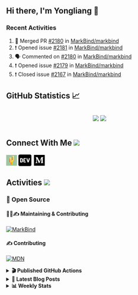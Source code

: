 ## Hi there, I'm Yongliang 👋

### Recent Activities

<!--START_SECTION:activity-->
1. 🎉 Merged PR [#2180](https://github.com/MarkBind/markbind/pull/2180) in [MarkBind/markbind](https://github.com/MarkBind/markbind)
2. ❗️ Opened issue [#2181](https://github.com/MarkBind/markbind/issues/2181) in [MarkBind/markbind](https://github.com/MarkBind/markbind)
3. 🗣 Commented on [#2180](https://github.com/MarkBind/markbind/issues/2180) in [MarkBind/markbind](https://github.com/MarkBind/markbind)
4. ❗️ Opened issue [#2179](https://github.com/MarkBind/markbind/issues/2179) in [MarkBind/markbind](https://github.com/MarkBind/markbind)
5. ❗️ Closed issue [#2167](https://github.com/MarkBind/markbind/issues/2167) in [MarkBind/markbind](https://github.com/MarkBind/markbind)
<!--END_SECTION:activity-->

## GitHub Statistics :chart_with_upwards_trend:
<div align="center">
<div style="display: flex; align-items: center; justify-content: center;">

[![](https://github-readme-stats-tlylt.vercel.app/api?username=tlylt&show_icons=true&theme=tokyonight&hide_border=true&locale=en)](https://github.com/tlylt)
[![](https://github-readme-streak-stats.herokuapp.com/?user=tlylt&theme=tokyonight&hide_border=true)](https://github.com/tlylt)
</div>
</div>

## Connect With Me <img src="https://media.giphy.com/media/2wh5K5yE3ulp3xgYcG/giphy-downsized.gif" width="30">

<a href="https://www.yongliangliu.com/" target="_blank"><img align="center" src="static/site-icon.png" alt="yongliangliu.com" height="29" width="29" /></a>
<a href="https://dev.to/tlylt" target="_blank"><img align="center" src="static/dev-badge.svg" alt="dev.to/tlylt" height="35" width="35" /></a>
<a href="https://tlylt.medium.com" target="_blank"><img align="center" src="static/medium.png" alt="tlylt.medium.com" height="35" width="35" /></a>

## Activities <img src="https://media.giphy.com/media/WUlplcMpOCEmTGBtBW/giphy.gif" width="30">

### 🔭 Open Source

#### 👷‍♂️✍️ Maintaining & Contributing
[![MarkBind](https://github-readme-stats-tlylt.vercel.app/api/pin/?username=markbind&repo=markbind)](https://github.com/MarkBind/markbind)

#### ✍️ Contributing
[![MDN](https://github-readme-stats-tlylt.vercel.app/api/pin/?username=mdn&repo=content)](https://github.com/mdn/content)

<details>
<summary> <b>🎬 Published GitHub Actions </b> </summary>

[![install-graphviz](https://github-readme-stats-tlylt.vercel.app/api/pin/?username=tlylt&repo=install-graphviz)](https://github.com/tlylt/install-graphviz)

[![reposense-action](https://github-readme-stats-tlylt.vercel.app/api/pin/?username=tlylt&repo=reposense-action)](https://github.com/tlylt/reposense-action)

[![markbin-action](https://github-readme-stats-tlylt.vercel.app/api/pin/?username=markbind&repo=markbind-action)](https://github.com/MarkBind/markbind-action)

</details>

<details>
<summary> <b>📕 Latest Blog Posts</b> </summary>

<!-- BLOG-POST-LIST:START -->
- [Creating a regex-based Markdown parser in TypeScript](https://www.yongliangliu.com/blog/rmark/)
- [Create VSCode Snippets for Markdown Blog Workflows](https://www.yongliangliu.com/blog/vscode-snippets/)
- [Brag Doc 2023](https://www.yongliangliu.com/blog/brag-doc-2023/)
- [My Journey into Open Source](https://www.yongliangliu.com/blog/my-journey-into-open-source/)
- [Resources for Orbital CP2106 Independent Software Development Project](https://www.yongliangliu.com/blog/orbital-prep/)
<!-- BLOG-POST-LIST:END -->

</details>

<details>
<summary> <b>📊 Weekly Stats</b> </summary>

<!--START_SECTION:waka-->
![Code Time](http://img.shields.io/badge/Code%20Time-806%20hrs%2055%20mins-blue)

**🐱 My GitHub Data** 

> 🏆 576 Contributions in the Year 2023
 > 
> 📦 604.4 kB Used in GitHub's Storage 
 > 
> 🚫 Not Opted to Hire
 > 
> 📜 160 Public Repositories 
 > 
> 🔑 27 Private Repositories  
 > 
**I'm an Early 🐤** 

```text
🌞 Morning      234 commits       ███████░░░░░░░░░░░░░░░░░░   30.63 % 
🌆 Daytime      204 commits       ██████░░░░░░░░░░░░░░░░░░░   26.70 % 
🌃 Evening      277 commits       █████████░░░░░░░░░░░░░░░░   36.26 % 
🌙 Night         49 commits       █░░░░░░░░░░░░░░░░░░░░░░░░   06.41 % 

```
📅 **I'm Most Productive on Friday** 

```text
Monday         110 commits       ███░░░░░░░░░░░░░░░░░░░░░░   14.40 % 
Tuesday         94 commits       ███░░░░░░░░░░░░░░░░░░░░░░   12.30 % 
Wednesday      129 commits       ████░░░░░░░░░░░░░░░░░░░░░   16.88 % 
Thursday        98 commits       ███░░░░░░░░░░░░░░░░░░░░░░   12.83 % 
Friday         171 commits       █████░░░░░░░░░░░░░░░░░░░░   22.38 % 
Saturday       100 commits       ███░░░░░░░░░░░░░░░░░░░░░░   13.09 % 
Sunday          62 commits       ██░░░░░░░░░░░░░░░░░░░░░░░   08.12 % 

```


📊 **This Week I Spent My Time On** 

```text
⌚︎ Time Zone: Asia/Singapore

💬 Programming Languages: 
Markdown                 11 hrs 25 mins      ████████████████░░░░░░░░░   67.25 % 
JavaScript               2 hrs 21 mins       ███░░░░░░░░░░░░░░░░░░░░░░   13.90 % 
YAML                     39 mins             █░░░░░░░░░░░░░░░░░░░░░░░░   03.87 % 
Text                     33 mins             ░░░░░░░░░░░░░░░░░░░░░░░░░   03.30 % 
Java                     24 mins             ░░░░░░░░░░░░░░░░░░░░░░░░░   02.41 % 

```


 Last Updated on 20/02/2023 00:39:39 UTC
<!--END_SECTION:waka-->

</details>
